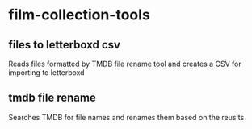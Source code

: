 # film-collection-tools

## files to letterboxd csv

Reads files formatted by TMDB file rename tool and creates a CSV for importing to letterboxd

## tmdb file rename

Searches TMDB for file names and renames them based on the reuslts
